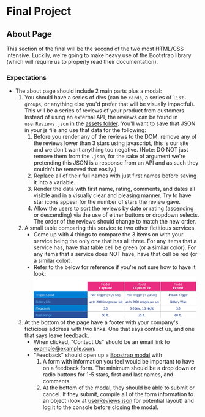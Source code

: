 # Final Project
## About Page

This section of the final will be the second of the two most HTML/CSS intensive. Luckily, we're going to make heavy use of the Bootstrap library (which will require us to properly read their documentation).

### Expectations
* The about page should include 2 main parts plus a modal:
  1. You should have a series of divs (can be `cards`, a series of `list-groups`, or anything else you'd prefer that will be visually impactful). This will be a series of reviews of your product from customers. Instead of using an external API, the reviews can be found in `userReviews.json` in the [assets folder](./assets/userReviews.json). You'll want to save that JSON in your js file and use that data for the following:
      1. Before you render any of the reviews to the DOM, remove any of the reviews lower than 3 stars using javascript, this is our site and we don't want anything too negative. (Note: DO NOT just remove them from the `.json`, for the sake of argument we're pretending this JSON is a response from an API and as such they couldn't be removed that easily.)
      2. Replace all of their full names with just first names before saving it into a variable.
      3. Render the data with first name, rating, comments, and dates all visible and in a visually clear and pleasing manner. Try to have star icons appear for the number of stars the review gave.
      4. Allow the users to sort the reviews by date or rating (ascending or descending) via the use of either buttons or dropdown selects. The order of the reviews should change to match the new order. 
  2.  A small table comparing this service to two other fictitious services.
      * Come up with 4 things to compare the 3 items on with your service being the only one that has all three. For any items that a service has, have that table cell be green (or a similar color). For any items that a service does NOT have, have that cell be red (or a similar color).
      * Refer to the below for reference if you're not sure how to have it look: ![alt text](./assets/sideBySide.png "Side By Side Comparison")
  3. At the bottom of the page have a footer with your company's ficticious address with two links. One that says contact us, and one that says leave feedback.  
      * When clicked, "Contact Us" should be an email link to example@example.com.
      * "Feedback" should open up a [Boostrap modal](https://getbootstrap.com/docs/4.1/components/modal/) with
          1. A form with information you feel would be important to have on a feedback form. The minimum should be a drop down or radio buttons for 1-5 stars, first and last names, and comments.
          2. At the bottom of the modal, they should be able to submit or cancel. If they submit, compile all of the form information to an object (look at [userReviews.json](./assets/userReviews.json) for potential layout) and log it to the console before closing the modal.
